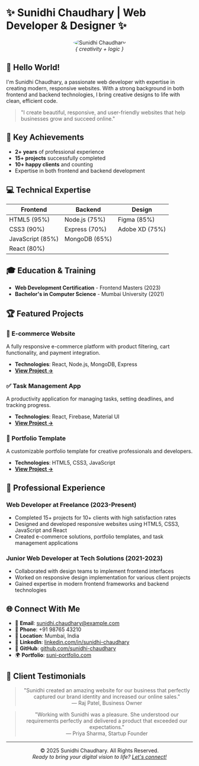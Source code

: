 # ✨ Sunidhi Chaudhary | Web Developer & Designer ✨

<div align="center">
  <img src="https://via.placeholder.com/150" alt="Sunidhi Chaudhary" style="border-radius: 50%;">
  <br>
  <em>{ creativity + logic }</em>
</div>

## 👋 Hello World!
I'm Sunidhi Chaudhary, a passionate web developer with expertise in creating modern, responsive websites. With a strong background in both frontend and backend technologies, I bring creative designs to life with clean, efficient code.

> "I create beautiful, responsive, and user-friendly websites that help businesses grow and succeed online."

## 🚀 Key Achievements
- **2+ years** of professional experience
- **15+ projects** successfully completed
- **10+ happy clients** and counting
- Expertise in both frontend and backend development

## 💻 Technical Expertise
| Frontend | Backend | Design |
|----------|---------|--------|
| HTML5 (95%) | Node.js (75%) | Figma (85%) |
| CSS3 (90%) | Express (70%) | Adobe XD (75%) |
| JavaScript (85%) | MongoDB (65%) | | 
| React (80%) | | |

## 🎓 Education & Training
- **Web Development Certification** - Frontend Masters (2023)
- **Bachelor's in Computer Science** - Mumbai University (2021)

## 🏆 Featured Projects

### 🛒 E-commerce Website
A fully responsive e-commerce platform with product filtering, cart functionality, and payment integration.
- **Technologies**: React, Node.js, MongoDB, Express
- **[View Project →](https://project-link.com)**

### ✅ Task Management App
A productivity application for managing tasks, setting deadlines, and tracking progress.
- **Technologies**: React, Firebase, Material UI
- **[View Project →](https://project-link.com)**

### 🌟 Portfolio Template
A customizable portfolio template for creative professionals and developers.
- **Technologies**: HTML5, CSS3, JavaScript
- **[View Project →](https://project-link.com)**

## 💼 Professional Experience
### Web Developer at Freelance (2023-Present)
- Completed 15+ projects for 10+ clients with high satisfaction rates
- Designed and developed responsive websites using HTML5, CSS3, JavaScript and React
- Created e-commerce solutions, portfolio templates, and task management applications

### Junior Web Developer at Tech Solutions (2021-2023)
- Collaborated with design teams to implement frontend interfaces
- Worked on responsive design implementation for various client projects
- Gained expertise in modern frontend frameworks and backend technologies

## 🌐 Connect With Me
- 📧 **Email**: sunidhi.chaudhary@example.com
- 📱 **Phone**: +91 98765 43210
- 📍 **Location**: Mumbai, India
- 💼 **LinkedIn**: [linkedin.com/in/sunidhi-chaudhary](https://linkedin.com/in/sunidhi-chaudhary)
- 🐙 **GitHub**: [github.com/sunidhi-chaudhary](https://github.com/sunidhi-chaudhary)
- 🌍 **Portfolio**: [suni-portfolio.com](https://suni-portfolio.com)

## 💬 Client Testimonials
<div align="center">
  <blockquote>
    "Sunidhi created an amazing website for our business that perfectly captured our brand identity and increased our online sales."
    <footer>— Raj Patel, Business Owner</footer>
  </blockquote>
  
  <blockquote>
    "Working with Sunidhi was a pleasure. She understood our requirements perfectly and delivered a product that exceeded our expectations."
    <footer>— Priya Sharma, Startup Founder</footer>
  </blockquote>
</div>

---

<div align="center">
  © 2025 Sunidhi Chaudhary. All Rights Reserved.
  <br>
  <em>Ready to bring your digital vision to life? <a href="mailto:sunidhi.chaudhary@example.com">Let's connect!</a></em>
</div>
